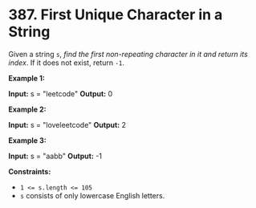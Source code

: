 # 387. First Unique Character in a String 

Given a string `s`, _find the first non-repeating character in it and return its index_. If it does not exist, return `-1`.

**Example 1:**

**Input:** s = "leetcode"
**Output:** 0

**Example 2:**

**Input:** s = "loveleetcode"
**Output:** 2

**Example 3:**

**Input:** s = "aabb"
**Output:** -1

**Constraints:**

- `1 <= s.length <= 105`
- `s` consists of only lowercase English letters.